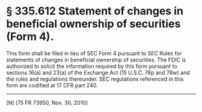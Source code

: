 # § 335.612   Statement of changes in beneficial ownership of securities (Form 4).

This form shall be filed in lieu of SEC Form 4 pursuant to SEC Rules for statements of changes in beneficial ownership of securities. The FDIC is authorized to solicit the information required by this form pursuant to sections 16(a) and 23(a) of the Exchange Act (15 U.S.C. 78p and 78w) and the rules and regulations thereunder. SEC regulations referenced in this form are codified at 17 CFR part 240.



---

[N] [75 FR 73950, Nov. 30, 2010]




